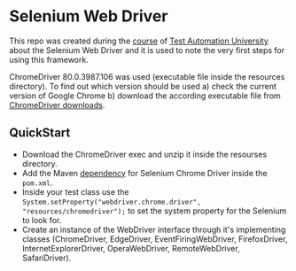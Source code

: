 # Selenium Web Driver
This repo was created during the [course](https://testautomationu.applitools.com/selenium-webdriver-tutorial-java/) of [Test Automation University](https://testautomationu.applitools.com/) about the Selenium Web Driver and it is used to note the very first steps for using this framework.

ChromeDriver 80.0.3987.106 was used (executable file inside the resources directory). To find out which version should be used a) check the current version of Google Chrome b) download the according executable file from [ChromeDriver downloads](https://chromedriver.chromium.org/downloads).

## QuickStart
* Download the ChromeDriver exec and unzip it inside the resourses directory.
* Add the Maven [dependency](https://mvnrepository.com/artifact/org.seleniumhq.selenium/selenium-chrome-driver) for Selenium Chrome Driver inside the ```pom.xml```.
* Inside your test class use the ```System.setProperty("webdriver.chrome.driver", "resources/chromedriver");``` to set the system property for the Selenium to look for.
* Create an instance of the WebDriver interface through it's implementing classes (ChromeDriver, EdgeDriver, EventFiringWebDriver, FirefoxDriver, InternetExplorerDriver, OperaWebDriver,
         RemoteWebDriver, SafariDriver).

